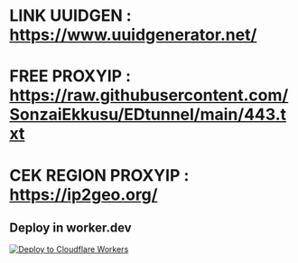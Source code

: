 # LINK UUIDGEN : https://www.uuidgenerator.net/
# FREE PROXYIP : https://raw.githubusercontent.com/SonzaiEkkusu/EDtunnel/main/443.txt
# CEK REGION PROXYIP : https://ip2geo.org/
## Deploy in worker.dev
   [![Deploy to Cloudflare Workers](https://deploy.workers.cloudflare.com/button)](https://deploy.workers.cloudflare.com/?url=https://github.com/scyterxx/EDtunnelSG)
